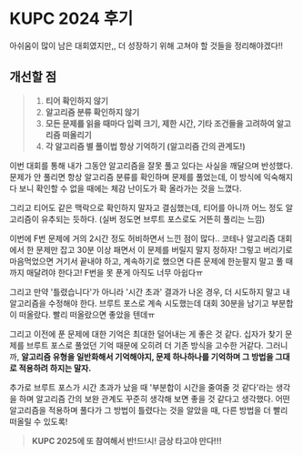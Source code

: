 # KUPC 2024 후기
아쉬움이 많이 남은 대회였지만,, 더 성장하기 위해 고쳐야 할 것들을 정리해야겠다!!

## 개선할 점
>1. **티어 확인하지 않기**
>2. **알고리즘 분류 확인하지 않기**
>3. **모든 문제를 읽을 때마다 입력 크기, 제한 시간, 기타 조건들을 고려하여 알고리즘 떠올리기**
>4. **각 알고리즘 별 풀이법 항상 기억하기 (알고리즘 간의 관계도!)**

이번 대회를 통해 내가 그동안 알고리즘을 잘못 풀고 있다는 사실을 깨달으며 반성했다.
문제가 안 풀리면 항상 알고리즘 분류를 확인하며 문제를 풀었는데, 이 방식에 익숙해지다 보니 확인할 수 없을 때에는 체감 난이도가 확 올라가는 것을 느꼈다.

그리고 티어도 같은 맥락으로 확인하지 말자고 결심했는데,
티어를 아니까 어느 정도 알고리즘이 유추되는 듯하다. (실버 정도면 브루트 포스로도 거뜬히 풀리는 느낌)

이번에 F번 문제에 거의 2시간 정도 허비하면서 느낀 점이 많다..
코테나 알고리즘 대회에서 한 문제만 잡고 30분 이상 패면서 이 문제를 버릴지 말지 정하자!
그렇고 버리기로 마음먹었으면 거기서 끝내야 하고,
계속하기로 했으면 다른 문제에 한눈팔지 말고 풀 때까지 매달려야 한다고!
F번을 못 푼게 아직도 너무 아쉽다ㅠ

그리고 만약 '틀렸습니다'가 아니라 '시간 초과' 결과가 나온 경우, 더 시도하지 말고
내 알고리즘을 수정해야 한다.
브루트 포스로 계속 시도했는데 대회 30분을 남기고 부분합이 떠올랐다.
빨리 떠올랐으면 좋았을 텐데ㅠ

그리고 이전에 푼 문제에 대한 기억은 최대한 덜어내는 게 좋은 것 같다.
십자가 찾기 문제를 브루트 포스로 풀었던 기억 때문에 오히려 더 기존 방식을 고수한 거같다.
그러니까, **알고리즘 유형을 일반화해서 기억해야지, 문제 하나하나를 기억하며 그 방법을 그대로 적용하려 하지는 말자.**

추가로 브루트 포스가 시간 초과가 났을 때 '부분합이 시간을 줄여줄 것 같다'라는 생각을 하며
알고리즘 간의 보완 관계도 꾸준히 생각해 보면 좋을 것 같다고 생각했다.
어떤 알고리즘을 적용하며 풀다가 그 방법이 틀렸다는 것을 알았을 때, 
다른 방법을 더 빨리 떠올릴 수 있도록!

> **KUPC 2025에 또 참여해서 반!드!시! 금상 타고야 만다!!!**